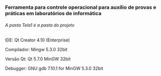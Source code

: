 ### Ferramenta para controle operacional para auxílio de provas e práticas em laboratórios de informática

###### A pasta Tela1 é a pasta do projeto

IDE: Qt Creator 4.10 (Enterprise)

Compilador: Mingw 5.3.0 32bit

Versão Qt: Qt 5.7.0 MinGW 32bit

Debugger: GNU gdb 7.10.1 for MinGW 5.3.0 32bit
